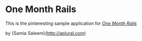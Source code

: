 # One Month Rails

This is the pinteresting sample application for
[*One Month Rails*](http://onemonthrails.com)

by {Samia Saleem}(http://aplural.com)